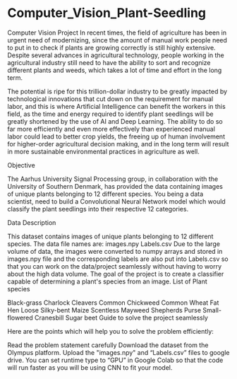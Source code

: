 # Computer_Vision_Plant-Seedling
Computer Vision Project
In recent times, the field of agriculture has been in urgent need of modernizing, since the amount of manual work people need to put in to check if plants are growing correctly is still highly extensive. Despite several advances in agricultural technology, people working in the agricultural industry still need to have the ability to sort and recognize different plants and weeds, which takes a lot of time and effort in the long term.

The potential is ripe for this trillion-dollar industry to be greatly impacted by technological innovations that cut down on the requirement for manual labor, and this is where Artificial Intelligence can benefit the workers in this field, as the time and energy required to identify plant seedlings will be greatly shortened by the use of AI and Deep Learning. The ability to do so far more efficiently and even more effectively than experienced manual labor could lead to better crop yields, the freeing up of human involvement for higher-order agricultural decision making, and in the long term will result in more sustainable environmental practices in agriculture as well.

Objective

The Aarhus University Signal Processing group, in collaboration with the University of Southern Denmark, has provided the data containing images of unique plants belonging to 12 different species. You being a data scientist, need to build a Convolutional Neural Network model which would classify the plant seedlings into their respective 12 categories.

Data Description

This dataset contains images of unique plants belonging to 12 different species.
The data file names are:
images.npy
Labels.csv
Due to the large volume of data, the images were converted to numpy arrays and stored in images.npy file and the corresponding labels are also put into Labels.csv so that you can work on the data/project seamlessly without having to worry about the high data volume.
The goal of the project is to create a classifier capable of determining a plant's species from an image.
List of Plant species

Black-grass
Charlock
Cleavers
Common Chickweed
Common Wheat
Fat Hen
Loose Silky-bent
Maize
Scentless Mayweed
Shepherds Purse
Small-flowered Cranesbill
Sugar beet
Guide to solve the project seamlessly

Here are the points which will help you to solve the problem efficiently:

Read the problem statement carefully 
Download the dataset from the Olympus platform.
Upload the "images.npy" and “Labels.csv” files to google drive.
You can set runtime type to “GPU” in Google Colab so that the code will run faster as you will be using CNN to fit your model.
